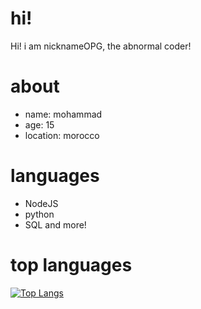 # hi!
Hi! i am nicknameOPG, the abnormal coder!
# about
- name: mohammad
- age: 15 
- location: morocco
# languages
- NodeJS 
- python 
- SQL and more!
# top languages


[![Top Langs](https://github-readme-stats.vercel.app/api/top-langs/?username=SkyOPG&theme=cobalt)](https://github.com/anuraghazra/github-readme-stats)
